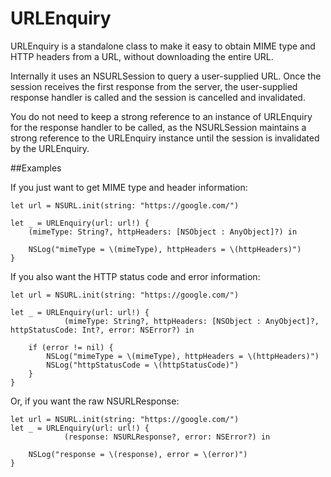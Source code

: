 # URLEnquiry

URLEnquiry is a standalone class to make it easy to obtain MIME type and HTTP headers from a URL, without downloading the entire URL.

Internally it uses an NSURLSession to query a user-supplied URL. Once the session receives the first response from the server, the user-supplied response handler is called and the session is cancelled and invalidated.

You do not need to keep a strong reference to an instance of URLEnquiry for the response handler to be called, as the NSURLSession maintains a strong reference to the URLEnquiry instance until the session is invalidated by the URLEnquiry.

##Examples

If you just want to get MIME type and header information:

	let url = NSURL.init(string: "https://google.com/")
	
	let _ = URLEnquiry(url: url!) {
		(mimeType: String?, httpHeaders: [NSObject : AnyObject]?) in
		
		NSLog("mimeType = \(mimeType), httpHeaders = \(httpHeaders)")
	}

If you also want the HTTP status code and error information:

	let url = NSURL.init(string: "https://google.com/")

	let _ = URLEnquiry(url: url!) {
				(mimeType: String?, httpHeaders: [NSObject : AnyObject]?, httpStatusCode: Int?, error: NSError?) in
		
		if (error != nil) {
			NSLog("mimeType = \(mimeType), httpHeaders = \(httpHeaders)")
			NSLog("httpStatusCode = \(httpStatusCode)")
		}	
	}
	
Or, if you want the raw NSURLResponse:

	let url = NSURL.init(string: "https://google.com/")
	let _ = URLEnquiry(url: url!) {
				(response: NSURLResponse?, error: NSError?) in
				
		NSLog("response = \(response), error = \(error)")
	}